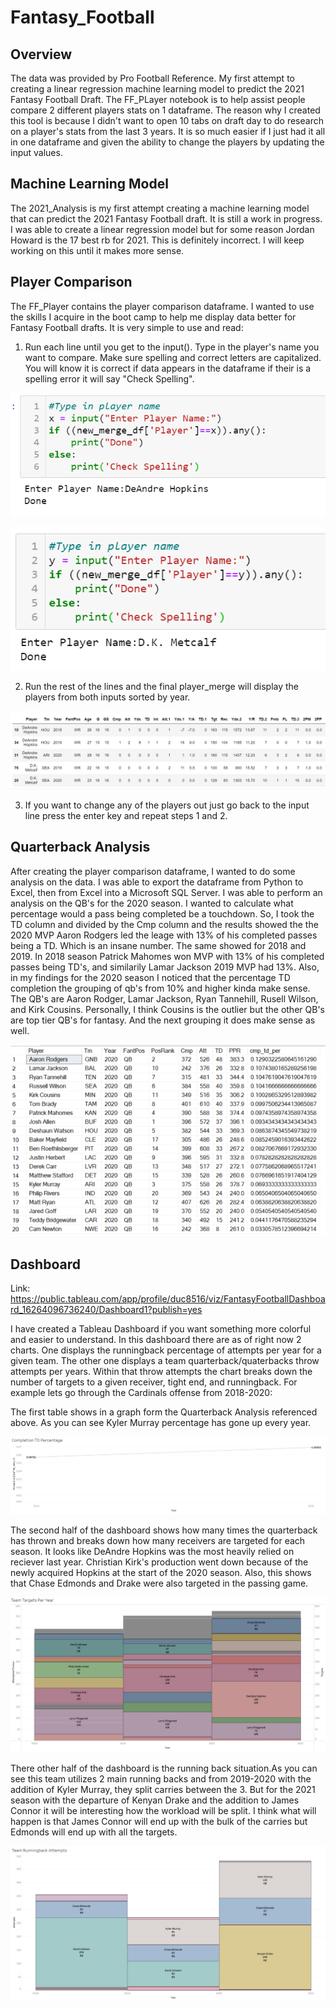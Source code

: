 # Fantasy_Football

## Overview
The data was provided by Pro Football Reference. My first attempt to creating a linear regression machine learning model to predict the 2021 Fantasy Football Draft. The FF_PLayer notebook is to help assist people compare 2 different players stats on 1 dataframe. The reason why I created this tool is because I didn't want to open 10 tabs on draft day to do research on a player's stats from the last 3 years. It is so much easier if I just had it all in one dataframe and given the ability to change the players by updating the input values. 

## Machine Learning Model
The 2021_Analysis is my first attempt creating a machine learning model that can predict the 2021 Fantasy Football draft. It is still a work in progress. I was able to create a linear regression model but for some reason Jordan Howard is the 17 best rb for 2021. This is definitely incorrect. I will keep working on this until it makes more sense.

## Player Comparison 
The FF_Player contains the player comparison dataframe. I wanted to use the skills I acquire in the boot camp to help me display data better for Fantasy Football drafts. It is very simple to use and read:

   1. Run each line until you get to the input(). Type in the player's name you want to compare. Make sure spelling and correct letters are capitalized. You will know it is correct if data appears in the dataframe if their is a spelling error it will say "Check Spelling".

   ![Image](https://github.com/ducluu27/Fantasy_Football/blob/main/Images/input_1.png)

   ![Image](https://github.com/ducluu27/Fantasy_Football/blob/main/Images/input_2.png)

   2. Run the rest of the lines and the final player_merge will display the players from both inputs sorted by year.

   ![Image](https://github.com/ducluu27/Fantasy_Football/blob/main/Images/final.png)

   3. If you want to change any of the players out just go back to the input line press the enter key and repeat steps 1 and 2.

## Quarterback Analysis
After creating the player comparison dataframe, I wanted to do some analysis on the data. I was able to export the dataframe from Python to Excel, then from Excel into a Microsoft SQL Server. I was able to perform an analysis on the QB's for the 2020 season. I wanted to calculate what percentage would a pass being completed be a touchdown. So, I took the TD column and divided by the Cmp column and the results showed the the 2020 MVP Aaron Rodgers led the leage with 13% of his completed passes being a TD. Which is an insane number. The same showed for 2018 and 2019. In 2018 season Patrick Mahomes won MVP with 13% of his completed passes being TD's, and similarily Lamar Jackson 2019 MVP had 13%. Also, in my findings for the 2020 season I noticed that the percentage TD completion the grouping of qb's from 10% and higher kinda make sense. The QB's are Aaron Rodger, Lamar Jackson, Ryan Tannehill, Rusell Wilson, and Kirk Cousins. Personally, I think Cousins is the outlier but the other QB's are top tier QB's for fantasy. And the next grouping it does make sense as well. 

   ![Image](https://github.com/ducluu27/Fantasy_Football/blob/main/Images/QB_Analysis_SQL.png)
   
## Dashboard

Link: https://public.tableau.com/app/profile/duc8516/viz/FantasyFootballDashboard_16264096736240/Dashboard1?publish=yes 

I have created a Tableau Dashboard if you want something more colorful and easier to understand. In this dashboard there are as of right now 2 charts. One displays the runningback percentage of attempts per year for a given team. The other one displays a team quarterback/quaterbacks throw attempts per years. Within that throw attempts the chart breaks down the number of targets to a given receiver, tight end, and runningback. For example lets go through the Cardinals offense from 2018-2020:

   The first table shows in a graph form the Quarterback Analysis referenced above. As you can see Kyler Murray percentage has gone up every year. 

   ![Image](https://github.com/ducluu27/Fantasy_Football/blob/main/Images/QB_Tableau.png)

   The second half of the dashboard shows how many times the quarterback has thrown and breaks down how many receivers are targeted for each season. It looks like DeAndre Hopkins was the most heavily relied on reciever last year. Christian Kirk's production went down because of the newly acquired Hopkins at the start of the 2020 season. Also, this shows that Chase Edmonds and Drake were also targeted in the passing game. 


   ![Image](https://github.com/ducluu27/Fantasy_Football/blob/main/Images/Targetsv2.png)


   There other half of the dashboard is the running back situation.As you can see this team utilizes 2 main running backs and from 2019-2020 with the addition of Kyler Murray, they split carries between the 3. But for the 2021 season with the departure of Kenyan Drake and the addition to James Connor it will be interesting how the workload will be split. I think what will happen is that James Connor will end up with the bulk of the carries but Edmonds will end up with all the targets.

   ![Image](https://github.com/ducluu27/Fantasy_Football/blob/main/Images/Attemptsv2.png)

   

   
